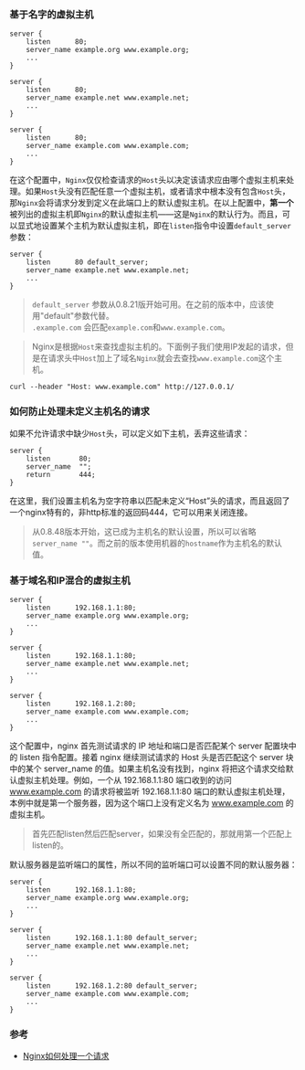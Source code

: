 ### 基于名字的虚拟主机

```
server {
    listen      80;
    server_name example.org www.example.org;
    ...
}

server {
    listen      80;
    server_name example.net www.example.net;
    ...
}

server {
    listen      80;
    server_name example.com www.example.com;
    ...
}
```

在这个配置中，`Nginx`仅仅检查请求的`Host`头以决定该请求应由哪个虚拟主机来处理。如果`Host`头没有匹配任意一个虚拟主机，或者请求中根本没有包含`Host`头，那`Nginx`会将请求分发到定义在此端口上的默认虚拟主机。在以上配置中，**第一个** 被列出的虚拟主机即`Nginx`的默认虚拟主机——这是`Nginx`的默认行为。而且，可以显式地设置某个主机为默认虚拟主机，即在`listen`指令中设置`default_server`参数：
```
server {
    listen      80 default_server;
    server_name example.net www.example.net;
    ...
}
```

> `default_server` 参数从0.8.21版开始可用。在之前的版本中，应该使用"default"参数代替。    
> `.example.com` 会匹配`example.com`和`www.example.com`。

> Nginx是根据`Host`来查找虚拟主机的。下面例子我们使用IP发起的请求，但是在请求头中`Host`加上了域名`Nginx`就会去查找`www.example.com`这个主机。
``` shell 
curl --header "Host: www.example.com" http://127.0.0.1/
```

### 如何防止处理未定义主机名的请求
如果不允许请求中缺少`Host`头，可以定义如下主机，丢弃这些请求：
```
server {
    listen       80;
    server_name  "";
    return       444;
}
```
在这里，我们设置主机名为空字符串以匹配未定义“Host”头的请求，而且返回了一个nginx特有的，非http标准的返回码444，它可以用来关闭连接。
> 从0.8.48版本开始，这已成为主机名的默认设置，所以可以省略`server_name ""`。而之前的版本使用机器的`hostname`作为主机名的默认值。

### 基于域名和IP混合的虚拟主机
```
server {
    listen      192.168.1.1:80;
    server_name example.org www.example.org;
    ...
}

server {
    listen      192.168.1.1:80;
    server_name example.net www.example.net;
    ...
}

server {
    listen      192.168.1.2:80;
    server_name example.com www.example.com;
    ...
}
```
这个配置中，nginx 首先测试请求的 IP 地址和端口是否匹配某个 server 配置块中的 listen 指令配置。接着 nginx 继续测试请求的 Host 头是否匹配这个 server 块中的某个 server_name 的值。如果主机名没有找到，nginx 将把这个请求交给默认虚拟主机处理。例如，一个从 192.168.1.1:80 端口收到的访问 www.example.com 的请求将被监听 192.168.1.1:80 端口的默认虚拟主机处理，本例中就是第一个服务器，因为这个端口上没有定义名为 www.example.com 的虚拟主机。  

> 首先匹配listen然后匹配server，如果没有全匹配的，那就用第一个匹配上listen的。

默认服务器是监听端口的属性，所以不同的监听端口可以设置不同的默认服务器：
```
server {
    listen      192.168.1.1:80;
    server_name example.org www.example.org;
    ...
}

server {
    listen      192.168.1.1:80 default_server;
    server_name example.net www.example.net;
    ...
}

server {
    listen      192.168.1.2:80 default_server;
    server_name example.com www.example.com;
    ...
}
```


### 参考
- [Nginx如何处理一个请求](http://tengine.taobao.org/nginx_docs/cn/docs/http/request_processing.html)
